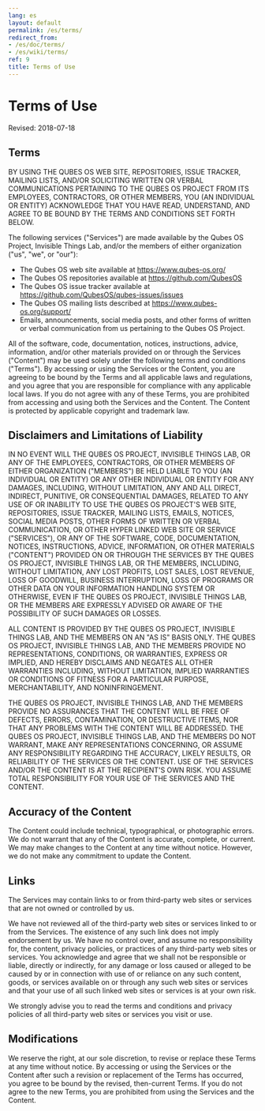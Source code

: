 ```yaml
---
lang: es
layout: default
permalink: /es/terms/
redirect_from:
- /es/doc/terms/
- /es/wiki/terms/
ref: 9
title: Terms of Use
---
```


Terms of Use
============
<a id="terms-of-use"></a>

Revised: 2018-07-18

Terms
-----
<a id="terms"></a>

BY USING THE QUBES OS WEB SITE, REPOSITORIES, ISSUE TRACKER, MAILING LISTS,
AND/OR SOLICITING WRITTEN OR VERBAL COMMUNICATIONS PERTAINING TO THE QUBES OS
PROJECT FROM ITS EMPLOYEES, CONTRACTORS, OR OTHER MEMBERS, YOU (AN INDIVIDUAL OR
ENTITY) ACKNOWLEDGE THAT YOU HAVE READ, UNDERSTAND, AND AGREE TO BE BOUND BY THE
TERMS AND CONDITIONS SET FORTH BELOW.

The following services ("Services") are made available by the Qubes OS Project,
Invisible Things Lab, and/or the members of either organization ("us", "we", or
"our"):

- The Qubes OS web site available at <https://www.qubes-os.org/>
- The Qubes OS repositories available at <https://github.com/QubesOS>
- The Qubes OS issue tracker available at <https://github.com/QubesOS/qubes-issues/issues>
- The Qubes OS mailing lists described at <https://www.qubes-os.org/support/>
- Emails, announcements, social media posts, and other forms of written or
   verbal communication from us pertaining to the Qubes OS Project.

All of the software, code, documentation, notices, instructions, advice,
information, and/or other materials provided on or through the Services
("Content") may be used solely under the following terms and conditions
("Terms"). By accessing or using the Services or the Content, you are agreeing
to be bound by the Terms and all applicable laws and regulations, and you agree
that you are responsible for compliance with any applicable local laws. If you
do not agree with any of these Terms, you are prohibited from accessing and
using both the Services and the Content. The Content is protected by applicable
copyright and trademark law.

Disclaimers and Limitations of Liability
----------------------------------------
<a id="disclaimers-and-limitations-of-liability"></a>

IN NO EVENT WILL THE QUBES OS PROJECT, INVISIBLE THINGS LAB, OR ANY OF THE
EMPLOYEES, CONTRACTORS, OR OTHER MEMBERS OF EITHER ORGANIZATION ("MEMBERS") BE
HELD LIABLE TO YOU (AN INDIVIDUAL OR ENTITY) OR ANY OTHER INDIVIDUAL OR ENTITY
FOR ANY DAMAGES, INCLUDING, WITHOUT LIMITATION, ANY AND ALL DIRECT, INDIRECT,
PUNITIVE, OR CONSEQUENTIAL DAMAGES, RELATED TO ANY USE OF OR INABILITY TO USE
THE QUBES OS PROJECT'S WEB SITE, REPOSITORIES, ISSUE TRACKER, MAILING LISTS,
EMAILS, NOTICES, SOCIAL MEDIA POSTS, OTHER FORMS OF WRITTEN OR VERBAL
COMMUNICATION, OR OTHER HYPER LINKED WEB SITE OR SERVICE ("SERVICES"), OR ANY OF
THE SOFTWARE, CODE, DOCUMENTATION, NOTICES, INSTRUCTIONS, ADVICE, INFORMATION,
OR OTHER MATERIALS ("CONTENT") PROVIDED ON OR THROUGH THE SERVICES BY THE QUBES
OS PROJECT, INVISIBLE THINGS LAB, OR THE MEMBERS, INCLUDING, WITHOUT LIMITATION,
ANY LOST PROFITS, LOST SALES, LOST REVENUE, LOSS OF GOODWILL, BUSINESS
INTERRUPTION, LOSS OF PROGRAMS OR OTHER DATA ON YOUR INFORMATION HANDLING SYSTEM
OR OTHERWISE, EVEN IF THE QUBES OS PROJECT, INVISIBLE THINGS LAB, OR THE MEMBERS
ARE EXPRESSLY ADVISED OR AWARE OF THE POSSIBILITY OF SUCH DAMAGES OR LOSSES.

ALL CONTENT IS PROVIDED BY THE QUBES OS PROJECT, INVISIBLE THINGS LAB, AND THE
MEMBERS ON AN "AS IS" BASIS ONLY. THE QUBES OS PROJECT, INVISIBLE THINGS LAB,
AND THE MEMBERS PROVIDE NO REPRESENTATIONS, CONDITIONS, OR WARRANTIES, EXPRESS
OR IMPLIED, AND HEREBY DISCLAIMS AND NEGATES ALL OTHER WARRANTIES INCLUDING,
WITHOUT LIMITATION, IMPLIED WARRANTIES OR CONDITIONS OF FITNESS FOR
A PARTICULAR PURPOSE, MERCHANTABILITY, AND NONINFRINGEMENT.

THE QUBES OS PROJECT, INVISIBLE THINGS LAB, AND THE MEMBERS PROVIDE NO
ASSURANCES THAT THE CONTENT WILL BE FREE OF DEFECTS, ERRORS, CONTAMINATION, OR
DESTRUCTIVE ITEMS, NOR THAT ANY PROBLEMS WITH THE CONTENT WILL BE ADDRESSED. THE
QUBES OS PROJECT, INVISIBLE THINGS LAB, AND THE MEMBERS DO NOT WARRANT, MAKE ANY
REPRESENTATIONS CONCERNING, OR ASSUME ANY RESPONSIBILITY REGARDING THE ACCURACY,
LIKELY RESULTS, OR RELIABILITY OF THE SERVICES OR THE CONTENT. USE OF THE
SERVICES AND/OR THE CONTENT IS AT THE RECIPIENT'S OWN RISK. YOU ASSUME TOTAL
RESPONSIBILITY FOR YOUR USE OF THE SERVICES AND THE CONTENT.

Accuracy of the Content
-----------------------
<a id="accuracy-of-the-content"></a>

The Content could include technical, typographical, or photographic errors. We
do not warrant that any of the Content is accurate, complete, or current. We may
make changes to the Content at any time without notice. However, we do not make
any commitment to update the Content.

Links
-----
<a id="links"></a>

The Services may contain links to or from third-party web sites or services that
are not owned or controlled by us.

We have not reviewed all of the third-party web sites or services linked to or
from the Services. The existence of any such link does not imply endorsement by
us. We have no control over, and assume no responsibility for, the content,
privacy policies, or practices of any third-party web sites or services. You
acknowledge and agree that we shall not be responsible or liable, directly or
indirectly, for any damage or loss caused or alleged to be caused by or in
connection with use of or reliance on any such content, goods, or services
available on or through any such web sites or services and that your use of all
such linked web sites or services is at your own risk.

We strongly advise you to read the terms and conditions and privacy policies of
all third-party web sites or services you visit or use.

Modifications
-------------
<a id="modifications"></a>

We reserve the right, at our sole discretion, to revise or replace these Terms
at any time without notice. By accessing or using the Services or the Content
after such a revision or replacement of the Terms has occurred, you agree to be
bound by the revised, then-current Terms. If you do not agree to the new Terms,
you are prohibited from using the Services and the Content.